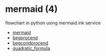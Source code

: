 # mermaid (4)
flowchart in python using mermaid.ink service

+ [mermaid](mermaid.ipynb)
+ [begprocend](begprocend.ipynb)
+ [begcondprocend](begcondprocend.ipynb)
+ [quadratic_formula](quadratic_formula.ipynb)
